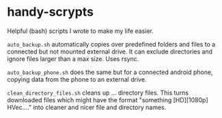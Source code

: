 # handy-scrypts

Helpful (bash) scripts I wrote to make my life easier.  

`auto_backup.sh` automatically copies over predefined folders and files to a connected but not mounted external drive. It can exclude directories and ignore files larger than a max size. Uses rsync.  

`auto_backup_phone.sh` does the same but for a connected android phone, copying data from the phone to an external drive.  

`clean_directory_files.sh` cleans up ... directory files. This turns downloaded files which might have the format "something [HD][1080p] HVec...." into cleaner and nicer file and directory names.  


